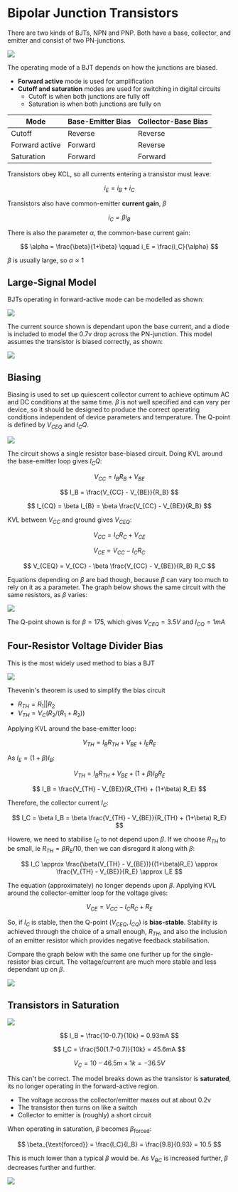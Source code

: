 # Bipolar Junction Transistors

There are two kinds of BJTs, NPN and PNP. Both have a base, collector, and emitter and consist of two PN-junctions.

![](./img/bjts.png)

The operating mode of a BJT depends on how the junctions are biased.

- **Forward active** mode is used for amplification
- **Cutoff and saturation** modes are used for switching in digital circuits
  - Cutoff is when both junctions are fully off
  - Saturation is when both junctions are fully on

| Mode           | Base-Emitter Bias | Collector-Base Bias |
| -------------- | ----------------- | ------------------- |
| Cutoff         | Reverse           | Reverse             |
| Forward active | Forward           | Reverse             |
| Saturation     | Forward           | Forward             |

Transistors obey KCL, so all currents entering a transistor must leave:

$$
i_E = i_B + i_C
$$

Transistors also have common-emitter **current gain**, $\beta$

$$
i_C = \beta i_B
$$

There is also the parameter $\alpha$, the common-base current gain:

$$
\alpha = \frac{\beta}{1+\beta} \qquad i_E = \frac{i_C}{\alpha}
$$

$\beta$ is usually large, so $\alpha \approx 1$

## Large-Signal Model

BJTs operating in forward-active mode can be modelled as shown:

![](./img/bjt-model.png)

The current source shown is dependant upon the base current, and a diode is included to model the 0.7v drop across the PN-junction. This model assumes the transistor is biased correctly, as shown:

![](./img/biases.png)

## Biasing

Biasing is used to set up quiescent collector current to achieve optimum AC and DC conditions at the same time. $\beta$ is not well specified and can vary per device, so it should be designed to produce the correct operating conditions independent of device parameters and temperature. The Q-point is defined by $V_{CEQ}$ and $I_CQ$.

![](./img/bias-1.png)

The circuit shows a single resistor base-biased circuit. Doing KVL around the base-emitter loop gives $I_CQ$:

$$
V_{CC} = I_BR_B + V_{BE}
$$

$$
I_B = \frac{V_{CC} - V_{BE}}{R_B}
$$

$$
I_{CQ} = \beta I_{B} = \beta \frac{V_{CC} - V_{BE}}{R_B}
$$

KVL between $V_{CC}$ and ground gives $V_{CEQ}$:

$$
V_{CC} = I_C R_C + V_{CE}
$$

$$
V_{CE} = V_{CC} - I_C R_C
$$

$$
V_{CEQ} = V_{CC} - \beta \frac{V_{CC} - V_{BE}}{R_B} R_C
$$

Equations depending on $\beta$ are bad though, because $\beta$ can vary too much to rely on it as a parameter. The graph below shows the same circuit with the same resistors, as $\beta$ varies:

![](./img/beta-sweep.png)

The Q-point shown is for $\beta = 175$, which gives $V_{CEQ} = 3.5V$ and $I_{CQ} = 1mA$

## Four-Resistor Voltage Divider Bias

This is the most widely used method to bias a BJT

![](./img/bias-4.png)

Thevenin's theorem is used to simplify the bias circuit

- $R_{TH} = R_1 || R_2$
- $V_{TH} = V_{C }(R_2 / (R_1 + R_2))$

Applying KVL around the base-emitter loop:

$$
V_{TH} = I_B R_{TH} + V_{BE} + I_E R_E
$$

As $I_E = (1+\beta) I_B$:

$$
V_{TH} = I_B R_{TH} + V_{BE} + (1+\beta) I_B R_E
$$

$$
I_B = \frac{V_{TH} - V_{BE}}{R_{TH} + (1+\beta) R_E}
$$

Therefore, the collector current $I_C$:

$$
I_C = \beta I_B = \beta \frac{V_{TH} - V_{BE}}{R_{TH} + (1+\beta) R_E}
$$

Howere, we need to stabilise $I_C$ to not depend upon $\beta$. If we choose $R_{TH}$ to be small, ie $R_{TH} = \beta R_E / 10$, then we can disregard it along with $\beta$:

$$
I_C \approx \frac{\beta(V_{TH} - V_{BE})}{(1+\beta)R_E} \approx \frac{V_{TH} - V_{BE}}{R_E} \approx I_E
$$

The equation (approximately) no longer depends upon $\beta$. Applying KVL around the collector-emitter loop for the voltage gives:

$$
V_{CE} = V_{CC} - I_C{R_C + R_E}
$$

So, if $I_C$ is stable, then the Q-point $(V_{CEQ}, I_{CQ})$ is **bias-stable**. Stability is achieved through the choice of a small enough, $R_{TH}$, and also the inclusion of an emitter resistor which provides negative feedback stabilisation.

Compare the graph below with the same one further up for the single-resistor bias circuit. The voltage/current are much more stable and less dependant up on $\beta$.

![](./img/beta-sweep-stable.png)

## Transistors in Saturation

![](./img/saturation.png)

$$
I_B = \frac{10-0.7}{10k} = 0.93mA
$$

$$
I_C = \frac{50(1.7-0.7)}{10k} = 45.6mA
$$

$$
V_C = 10 - 46.5m \times 1k = -36.5 V
$$

This can't be correct. The model breaks down as the transistor is **saturated**, its no longer operating in the forward-active region.

- The voltage accross the collector/emitter maxes out at about 0.2v
- The transistor then turns on like a switch
- Collector to emitter is (roughly) a short circuit

When operating in saturation, $\beta$ becomes $\beta_{\text{forced}}$:

$$
\beta_{\text{forced}} = \frac{I_C}{I_B} = \frac{9.8}{0.93} = 10.5
$$

This is much lower than a typical $\beta$ would be. As $V_{BC}$ is increased further, $\beta$ decreases further and further.

![](./img/modes.png)
